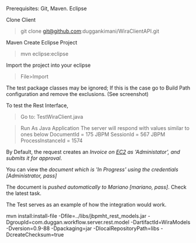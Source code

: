 Prerequisites: Git, Maven. Eclipse

Clone Client

> git clone git@github.com:duggankimani/WiraClientAPI.git

Maven Create Eclipse Project

> mvn eclipse:eclipse

Import the project into your eclipse

> File>Import

The test package classes may be ignored;
If this is the case go to Build Path configuration and remove the exclusions. (See screenshot)

To test the Rest Interface, 

> Go to:
> TestWiraClient.java

> Run As Java Application
The server will respond with values similar to ones below
> DocumentId = 175
> JBPM SessionId = 567
> JBPM ProcessInstanceId = 1574

By Default, the request creates an *Invoice on [EC2](http://ec2-54-196-121-246.compute-1.amazonaws.com/ebusiness/#home) as 'Administator', and submits it for approval*.

You can view the *document which is 'In Progress' using the credentials [Administrator, pass]*

The document is *pushed automatically to Mariano [mariano, pass]*. Check the latest task.

The Test serves as an example of how the integration would work.

mvn install:install-file -Dfile=../libs/jbpmht_rest_models.jar -DgroupId=com.duggan.workflow.server.rest.model -DartifactId=WiraModels -Dversion=0.9-88 -Dpackaging=jar -DlocalRepositoryPath=libs -DcreateChecksum=true
